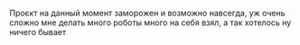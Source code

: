Проєкт на данный момент заморожен и возможно навсегда, уж очень сложно мне делать много роботы много на себя взял, а так хотелось ну ничего бывает
